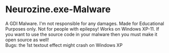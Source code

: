 # Neurozine.exe-Malware
A GDI Malware. I'm not responsible for any damages. Made for Educational Purposes only. Not for people with epilepsy! Works on Windows XP-11. If you want to use the source code in your malware then you must make it open source as well!
<br>
Bugs: the 1st textout effect might crash on Windows XP
